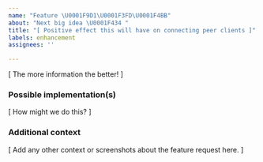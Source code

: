 ```yaml
---
name: "Feature \U0001F9D1\U0001F3FD‍\U0001F4BB"
about: "Next big idea \U0001F434 "
title: "[ Positive effect this will have on connecting peer clients ]"
labels: enhancement
assignees: ''

---
```


[ The more information the better! ]

### Possible implementation(s)

[ How might we do this? ]

### Additional context

[ Add any other context or screenshots about the feature request here. ]
